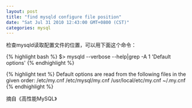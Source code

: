 ```yaml
---
layout: post
title: "find mysqld configure file position"
date: "Sat Jul 31 2010 12:43:00 GMT+0800 (CST)"
categories: mysql
---
```


检查mysqld读取配置文件的位置，可以用下面这个命令：

{% highlight bash %}
$> mysqld --verbose --help|grep -A 1 'Default options'
{% endhighlight %}

{% highlight text %}
Default options are read from the following files in the given order:
/etc/my.cnf /etc/mysql/my.cnf /usr/local/etc/my.cnf ~/.my.cnf
{% endhighlight %}

摘自《高性能MySQL》
